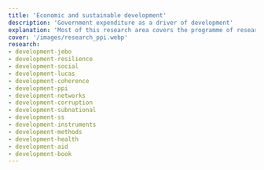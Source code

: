 ```yaml
---
title: 'Economic and sustainable development'
description: 'Government expenditure as a driver of development'
explanation: 'Most of this research area covers the programme of research called Policy Priority Inference (PPI), developed with [Gonzalo Castañeda](https://www.social-complexity.com/about-the-boon). This work focuses on the importance of government expenditure as a driving force of development. While growing this work stream, we have studied various critical problems of development, such as aid effectiveness, the role of public governance, the quantification of policy coherence, policy resilience, financing subnational development, and achieving equitable health outcomes. Much of this work has been accompanied by policy projects in collaboration with organisations such as the United Nations Development Programme and the World Bank. In addition, the PPI toolkit has been used by national and subnational governments around the world. If you wish to learn more about the policy side of this research area and the analytic tools it has produced, please visit the official PPI website at https://policypriority.org.'
cover: '/images/research_ppi.webp'
research:
- development-jebo
- development-resilience
- development-social
- development-lucas
- development-coherence
- development-ppi
- development-networks
- development-corruption
- development-subnational
- development-ss
- development-instruments
- development-methods
- development-health
- development-aid
- development-book
---
```

